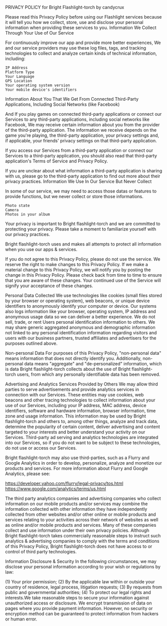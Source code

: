 PRIVACY POLICY for Bright Flashlight-torch by candycrux

Please read this Privacy Policy before using our Flashlight services because it will tell you how we collect, store, use and disclose your personal information when providing these services to you.
Information We Collect Through Your Use of Our Service

For continuously improve our app and provide more better experiences, We and our service providers may use these log files, tags, and tracking technologies to collect and analyze certain kinds of technical information, including:

    IP Address
    Platform Type
    Your Language
    GPS Location
    Your operating system version
    Your mobile device's identifiers

Information About You That We Get From Connected Third-Party Applications, Including Social Networks (like Facebook)

And If you play games on connected third-party applications or connect our Services to any third-party applications, including social networks like Facebook, We may receive certain information about you from the provider of the third-party application. The information we receive depends on the game you're playing, the third-party application, your privacy settings and, if applicable, your friends' privacy settings on that third-party application.

If you access our Services from a third-party application or connect our Services to a third-party application, you should also read that third-party application's Terms of Service and Privacy Policy.

If you are unclear about what information a third-party application is sharing with us, please go to the third-party application to find out more about their privacy practices.
Information We Use In Our Service But Never Collect

In some of our service, we may need to access those datas or features to provide functions, but we never collect or store those informations.

    Photo state
    Camera
    Photos in your album
    
    
Your privacy is important to Bright flashlight-torch and we are committed to protecting your privacy. Please take a moment to familiarize yourself with our privacy practices.

Bright flashlight-torch uses and makes all attempts to protect all information when you use our apps & services.

If you do not agree to this Privacy Policy, please do not use the service. We reserve the right to make changes to this Privacy Policy. If we make a material change to this Privacy Policy, we will notify you by posting the change in this Privacy Policy. Please check back from time to time to ensure that you are aware of these changes. Your continued use of the Service will signify your acceptance of these changes.

Personal Data Collected
We use technologies like cookies (small files stored by your browser or operating system), web beacons, or unique device identifiers to anonymously identify your computer or device. Our systems also logs information like your browser, operating system, IP address and anonymous usage data so we can deliver a better experience. We do not sell, trade, or rent Users personal identification information to others. We may share generic aggregated anonymous and demographic information not linked to any personal identification information regarding visitors and users with our business partners, trusted affiliates and advertisers for the purposes outlined above.

Non-personal Data
For purposes of this Privacy Policy, "non-personal data" means information that does not directly identify you. Additionally, non-personal data means "aggregate" and "de-personalized" information, which is data Bright flashlight-torch collects about the use of Bright flashlight-torch users, from which any personally identifiable data has been removed.

Advertising and Analytics Services Provided by Others
We may allow third parties to serve advertisements and provide analytics services in connection with our Services. These entities may use cookies, web beacons and other tracing technologies to collect information about your use of our Services, including your IP address, MAC address, device identifiers, software and hardware information, browser information, time zone and usage information. This information may be used by Bright flashlight-torch and others to, among other things, analyze and track data, determine the popularity of certain content, deliver advertising and content targeted to your interests and better understand your activity on our Services. Third-party ad serving and analytics technologies are integrated into our Services, so if you do not want to be subject to these technologies, do not use or access our Services.

Bright flashlight-torch may also use third-parties, such as a Flurry and Google Analytics in order to develop, personalize, analyze and monetize our products and services. For more information about Flurry and Google Analytics, please see:

https://developer.yahoo.com/flurry/legal-privacy/tos.html
https://www.google.com/analytics/terms/us.html

The third party analytics companies and advertising companies who collect information on our mobile products and/or services may combine the information collected with other information they have independently collected from other websites and/or other online or mobile products and services relating to your activities across their network of websites as well as online and/or mobile products and services. Many of these companies collect and use information under their own privacy policies. Although Bright flashlight-torch takes commercially reasonable steps to instruct such analytics & advertising companies to comply with the terms and conditions of this Privacy Policy, Bright flashlight-torch does not have access to or control of third party technologies.

Information Disclosure & Security
In the following circumstances, we may disclose your personal information according to your wish or regulations by law:

(1) Your prior permission;
(2) By the applicable law within or outside your country of residence, legal process, litigation requests;
(3) By requests from public and governmental authorities;
(4) To protect our legal rights and interests.We take reasonable steps to secure your information against unauthorized access or disclosure.
We encrypt transmission of data on pages where you provide payment information. However, no security or encryption method can be guaranteed to protect information from hackers or human error. 

